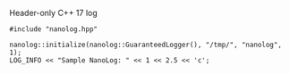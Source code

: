 Header-only C++ 17 log


	#include "nanolog.hpp"

	nanolog::initialize(nanolog::GuaranteedLogger(), "/tmp/", "nanolog", 1);
	LOG_INFO << "Sample NanoLog: " << 1 << 2.5 << 'c';



